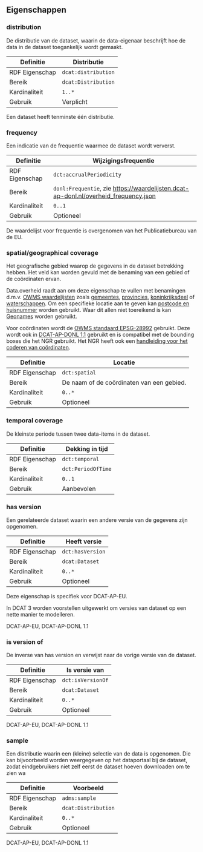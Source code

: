 ## Eigenschappen

### distribution

De distributie van de dataset, waarin de data-eigenaar beschrijft hoe de data in de dataset toegankelijk wordt gemaakt.

| Definitie      | Distributie         |
| -------------- | ------------------- |
| RDF Eigenschap | `dcat:distribution` |
| Bereik         | `dcat:Distribution` |
| Kardinaliteit  | `1..*`              |
| Gebruik        | Verplicht           |

<p class="note" title="Note">
Een dataset heeft tenminste één distributie.
</p>

### frequency

Een indicatie van de frequentie waarmee de dataset wordt ververst.

| Definitie      | Wijzigingsfrequentie                                                                 |
| -------------- | ------------------------------------------------------------------------------------ |
| RDF Eigenschap | `dct:accrualPeriodicity`                                                             |
| Bereik         | `donl:Frequentie`, zie https://waardelijsten.dcat-ap-donl.nl/overheid_frequency.json |
| Kardinaliteit  | `0..1`                                                                               |
| Gebruik        | Optioneel                                                                            |

<p class="note" title="Note">
De waardelijst voor frequentie is overgenomen van het Publicatiebureau van de EU.
</p>

### spatial/geographical coverage

Het geografische gebied waarop de gegevens in de dataset betrekking hebben. Het veld kan worden gevuld met de benaming van een gebied of de coördinaten ervan.

Data.overheid raadt aan om deze eigenschap te vullen met benamingen d.m.v. <a href="https://standaarden.overheid.nl/owms/4.0/doc/waardelijsten">OWMS waardelijsten</a> zoals <a href="https://standaarden.overheid.nl/owms/4.0/doc/waardelijsten/overheid.gemeente">gemeentes</a>, <a href="https://standaarden.overheid.nl/owms/4.0/doc/waardelijsten/overheid.provincie">provincies</a>, <a href="https://standaarden.overheid.nl/owms/terms/Koninkrijksdeel.html">koninkrijksdeel</a> of <a href="https://standaarden.overheid.nl/owms/4.0/doc/waardelijsten/overheid.waterschap">waterschappen</a>. Om een specifieke locatie aan te geven kan <a href="https://standaarden.overheid.nl/owms/4.0/doc/syntax-codeerschemas/overheid.postcodehuisnummer">postcode en huisnummer</a>  worden gebruikt. Waar dit allen niet toereikend is kan <a href="https://www.geonames.org/">Geonames</a> worden gebruikt. 

Voor coördinaten wordt de <a href="https://standaarden.overheid.nl/owms/4.0/doc/syntax-codeerschemas/overheid.epsg28992">OWMS standaard EPSG-28992</a> gebruikt. Deze wordt ook in <a href="https://dcat-ap-donl.readthedocs.io/en/latest/">DCAT-AP-DONL 1.1</a> gebruikt en is compatibel met de bounding boxes die het NGR gebruikt. Het NGR heeft ook een <a href="https://dcat-ap-donl.readthedocs.io/en/latest/">handleiding voor het coderen van coördinaten</a>.

| Definitie      | Locatie                                   |
| -------------- | ----------------------------------------- |
| RDF Eigenschap | `dct:spatial`                             |
| Bereik         | De naam of de coördinaten van een gebied. |
| Kardinaliteit  | `0..*`                                    |
| Gebruik        | Optioneel                                 |

<div class="issue" data-number="3"></div>

### temporal coverage

De kleinste periode tussen twee data-items in de dataset.

| Definitie      | Dekking in tijd    |
| -------------- | ------------------ |
| RDF Eigenschap | `dct:temporal`     |
| Bereik         | `dct:PeriodOfTime` |
| Kardinaliteit  | `0..1`             |
| Gebruik        | Aanbevolen         |

### has version

Een gerelateerde dataset waarin een andere versie van de gegevens zijn opgenomen.

| Definitie      | Heeft versie     |
| -------------- | ---------------- |
| RDF Eigenschap | `dct:hasVersion` |
| Bereik         | `dcat:Dataset`   |
| Kardinaliteit  | `0..*`           |
| Gebruik        | Optioneel        |

<p class="note" title="Note">
Deze eigenschap is specifiek voor DCAT-AP-EU.

In DCAT 3 worden voorstellen uitgewerkt om versies van dataset op een nette manier te modelleren.
</p>

<p class="note" title="Herkomst">
DCAT-AP-EU, DCAT-AP-DONL 1.1
</p>

### is version of

De inverse van has version en verwijst naar de vorige versie van de dataset.

| Definitie      | Is versie van     |
| -------------- | ----------------- |
| RDF Eigenschap | `dct:isVersionOf` |
| Bereik         | `dcat:Dataset`    |
| Kardinaliteit  | `0..*`            |
| Gebruik        | Optioneel         |

<p class="note" title="Herkomst">
DCAT-AP-EU, DCAT-AP-DONL 1.1
</p>

### sample

Een distributie waarin een (kleine) selectie van de data is opgenomen. Die kan bijvoorbeeld worden weergegeven op het dataportaal bij de dataset, zodat eindgebruikers niet zelf eerst de dataset hoeven downloaden om te zien wa

| Definitie      | Voorbeeld           |
| -------------- | ------------------- |
| RDF Eigenschap | `adms:sample`       |
| Bereik         | `dcat:Distribution` |
| Kardinaliteit  | `0..*`              |
| Gebruik        | Optioneel           |

<p class="note" title="Herkomst">
DCAT-AP-EU, DCAT-AP-DONL 1.1
</p>
